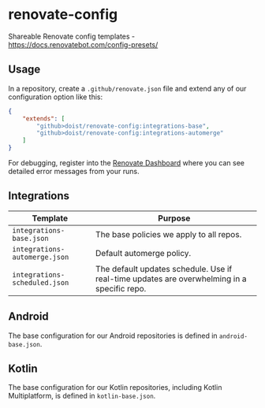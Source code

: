 # renovate-config

Shareable Renovate config templates - https://docs.renovatebot.com/config-presets/

## Usage

In a repository, create a `.github/renovate.json` file and extend any of our configuration option like this:

```json
{
    "extends": [
        "github>doist/renovate-config:integrations-base",
        "github>doist/renovate-config:integrations-automerge"
    ]
}
```

For debugging, register into the [Renovate Dashboard](https://app.renovatebot.com/dashboard#github/Doist/) where you can see detailed error messages from your runs.

## Integrations

| Template                      | Purpose                                                                                     |
| ----------------------------- | ------------------------------------------------------------------------------------------- |
| `integrations-base.json`      | The base policies we apply to all repos.                                                    |
| `integrations-automerge.json` | Default automerge policy.                                                                   |
| `integrations-scheduled.json` | The default updates schedule. Use if real-time updates are overwhelming in a specific repo. |

## Android

The base configuration for our Android repositories is defined in `android-base.json`.

## Kotlin

The base configuration for our Kotlin repositories, including Kotlin Multiplatform, is defined in `kotlin-base.json`.
